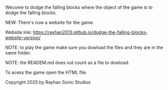 Wecome to dodge the falling blocks where the object of the game is to dodge the falling blocks.

NEW: There's now a website for the game.

Website link: https://rayhan2013.github.io/dodge-the-falling-blocks-website-version/

NOTE: to play the game make sure you dowload the files and they are in the same folder.

NOTE: the READEM.md does not count as a file to dowload.

To acess the game open the HTML file.

Copyright 2025 by Rayhan Sonic Studios
